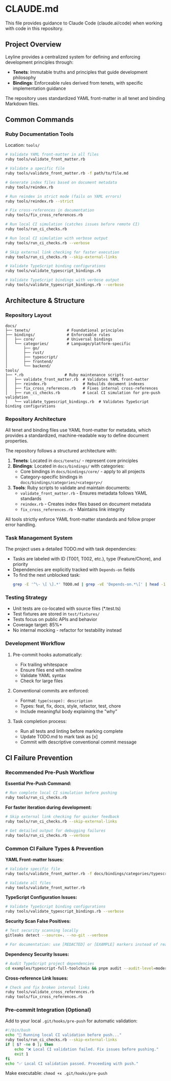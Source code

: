 # CLAUDE.md

This file provides guidance to Claude Code (claude.ai/code) when working with code in this repository.

## Project Overview

Leyline provides a centralized system for defining and enforcing development principles through:
- **Tenets**: Immutable truths and principles that guide development philosophy
- **Bindings**: Enforceable rules derived from tenets, with specific implementation guidance

The repository uses standardized YAML front-matter in all tenet and binding Markdown files.

## Common Commands

### Ruby Documentation Tools
Location: `tools/`

```bash
# Validate YAML front-matter in all files
ruby tools/validate_front_matter.rb

# Validate a specific file
ruby tools/validate_front_matter.rb -f path/to/file.md

# Generate index files based on document metadata
ruby tools/reindex.rb

# Run reindex in strict mode (fails on YAML errors)
ruby tools/reindex.rb --strict

# Fix cross-references in documentation
ruby tools/fix_cross_references.rb

# Run local CI simulation (catches issues before remote CI)
ruby tools/run_ci_checks.rb

# Run local CI simulation with verbose output
ruby tools/run_ci_checks.rb --verbose

# Skip external link checking for faster execution
ruby tools/run_ci_checks.rb --skip-external-links

# Validate TypeScript binding configurations
ruby tools/validate_typescript_bindings.rb

# Validate TypeScript bindings with verbose output
ruby tools/validate_typescript_bindings.rb --verbose
```


## Architecture & Structure

### Repository Layout
```
docs/
├── tenets/                # Foundational principles
├── bindings/              # Enforceable rules
│   ├── core/              # Universal bindings
│   └── categories/        # Language/platform-specific
│       ├── go/
│       ├── rust/
│       ├── typescript/
│       ├── frontend/
│       └── backend/
tools/
├── *.rb                  # Ruby maintenance scripts
│   ├── validate_front_matter.rb  # Validates YAML front-matter
│   ├── reindex.rb                # Rebuilds document indexes
│   ├── fix_cross_references.rb   # Fixes internal cross-references
│   ├── run_ci_checks.rb          # Local CI simulation for pre-push validation
│   └── validate_typescript_bindings.rb  # Validates TypeScript binding configurations
```

### Repository Architecture

All tenet and binding files use YAML front-matter for metadata, which provides a standardized, machine-readable way to define document properties.

The repository follows a structured architecture with:

1. **Tenets**: Located in `docs/tenets/` - represent core principles
2. **Bindings**: Located in `docs/bindings/` with categories:
   - Core bindings in `docs/bindings/core/` - apply to all projects
   - Category-specific bindings in `docs/bindings/categories/<category>/`
3. **Tools**: Ruby scripts to validate and maintain documents:
   - `validate_front_matter.rb` - Ensures metadata follows YAML standards
   - `reindex.rb` - Creates index files based on document metadata
   - `fix_cross_references.rb` - Maintains link integrity

All tools strictly enforce YAML front-matter standards and follow proper error handling.

### Task Management System

The project uses a detailed TODO.md with task dependencies:
- Tasks are labeled with ID (T001, T002, etc.), type (Feature/Chore), and priority
- Dependencies are explicitly tracked with `Depends-on` fields
- To find the next unblocked task:
  ```bash
  grep -E '^\- \[ \].*' TODO.md | grep -vE 'Depends‑on.*\[' | head -1
  ```

### Testing Strategy

- Unit tests are co-located with source files (*.test.ts)
- Test fixtures are stored in `test/fixtures/`
- Tests focus on public APIs and behavior
- Coverage target: 85%+
- No internal mocking - refactor for testability instead

### Development Workflow

1. Pre-commit hooks automatically:
   - Fix trailing whitespace
   - Ensure files end with newline
   - Validate YAML syntax
   - Check for large files

2. Conventional commits are enforced:
   - Format: `type(scope): description`
   - Types: feat, fix, docs, style, refactor, test, chore
   - Include meaningful body explaining the "why"

3. Task completion process:
   - Run all tests and linting before marking complete
   - Update TODO.md to mark task as [x]
   - Commit with descriptive conventional commit message

## CI Failure Prevention

### Recommended Pre-Push Workflow

**Essential Pre-Push Command:**
```bash
# Run complete local CI simulation before pushing
ruby tools/run_ci_checks.rb
```

**For faster iteration during development:**
```bash
# Skip external link checking for quicker feedback
ruby tools/run_ci_checks.rb --skip-external-links

# Get detailed output for debugging failures
ruby tools/run_ci_checks.rb --verbose
```

### Common CI Failure Types & Prevention

**YAML Front-matter Issues:**
```bash
# Validate specific file
ruby tools/validate_front_matter.rb -f docs/bindings/categories/typescript/your-binding.md

# Validate all files
ruby tools/validate_front_matter.rb
```

**TypeScript Configuration Issues:**
```bash
# Validate TypeScript binding configurations
ruby tools/validate_typescript_bindings.rb --verbose
```

**Security Scan False Positives:**
```bash
# Test security scanning locally
gitleaks detect --source=. --no-git --verbose

# For documentation: use [REDACTED] or [EXAMPLE] markers instead of realistic secrets
```

**Dependency Security Issues:**
```bash
# Audit TypeScript project dependencies
cd examples/typescript-full-toolchain && pnpm audit --audit-level=moderate
```

**Cross-reference Link Issues:**
```bash
# Check and fix broken internal links
ruby tools/validate_cross_references.rb
ruby tools/fix_cross_references.rb
```

### Pre-commit Integration (Optional)

Add to your local `.git/hooks/pre-push` for automatic validation:
```bash
#!/bin/bash
echo "🔄 Running local CI validation before push..."
ruby tools/run_ci_checks.rb --skip-external-links
if [ $? -ne 0 ]; then
    echo "❌ Local CI validation failed. Fix issues before pushing."
    exit 1
fi
echo "✅ Local CI validation passed. Proceeding with push."
```

Make executable: `chmod +x .git/hooks/pre-push`
